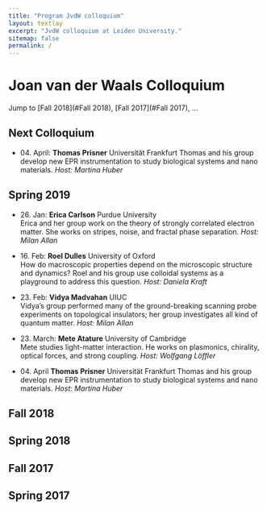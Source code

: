 ```yaml
---
title: "Program JvdW colloquium"
layout: textlay
excerpt: "JvdW colloquium at Leiden University."
sitemap: false
permalink: /
---
```


# Joan van der Waals Colloquium

Jump to  [Fall 2018](#Fall 2018),  [Fall 2017](#Fall 2017),  ...

## Next Colloquium
- 04\. April:  __Thomas Prisner__  Universität Frankfurt
Thomas and his group develop new EPR instrumentation to study biological systems and nano materials. _Host: Martina Huber_


## Spring 2019
- 26\. Jan:		__Erica Carlson__		Purdue University	
Erica and her group work on the theory of strongly correlated electron matter. She works on stripes, noise, and fractal phase separation. _Host: Milan Allan_

- 16\. Feb:	__Roel Dulles__	University of Oxford	
How do macroscopic properties depend on the microscopic structure and dynamics? Roel and his group use colloidal systems as a playground to address this question. _Host: Daniela Kraft_

- 23\. Feb:		__Vidya Madvahan__	UIUC	
Vidya’s group performed many of the ground-breaking scanning probe experiments on topological insulators; her group investigates all kind of quantum matter. _Host: Milan Allan_

- 23\. March:  __Mete Atature__		University of Cambridge		
Mete studies light-matter interaction. He works on plasmonics, chirality, optical forces, and strong coupling. _Host: Wolfgang Löffler_

- 04\. April	__Thomas Prisner__		Universität Frankfurt
Thomas and his group develop new EPR instrumentation to study biological systems and nano materials. _Host: Martina Huber_


## Fall 2018

## Spring 2018

## Fall 2017

## Spring 2017











